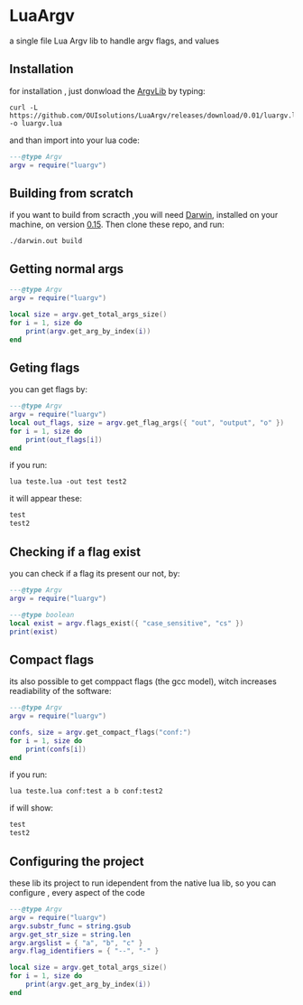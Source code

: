 # LuaArgv
a single file Lua Argv lib to handle argv flags, and values

## Installation
for installation , just donwload the [ArgvLib](https://github.com/OUIsolutions/LuaArgv/releases/download/0.01/luargv.lua)
by typing:
```shell
curl -L https://github.com/OUIsolutions/LuaArgv/releases/download/0.01/luargv.lua -o luargv.lua
```
and than import into your lua code:
```lua
---@type Argv
argv = require("luargv")

```
## Building from scratch
if you want to build from scracth ,you will need [Darwin](https://github.com/OUIsolutions/Darwin),
installed on your machine, on version [0.15](https://github.com/OUIsolutions/Darwin/releases/tag/0.015).
Then clone these repo, and run:
```shell
./darwin.out build
```

## Getting  normal args
```lua
---@type Argv
argv = require("luargv")

local size = argv.get_total_args_size()
for i = 1, size do
    print(argv.get_arg_by_index(i))
end
```

## Geting flags
you can get flags by:
```lua
---@type Argv
argv = require("luargv")
local out_flags, size = argv.get_flag_args({ "out", "output", "o" })
for i = 1, size do
    print(out_flags[i])
end
```
if you run:
```shell
lua teste.lua -out test test2
```
it will appear these:
```txt
test
test2
```

## Checking if a flag exist
you can check if a flag its present our not, by:
```lua
---@type Argv
argv = require("luargv")

---@type boolean
local exist = argv.flags_exist({ "case_sensitive", "cs" })
print(exist)
```
## Compact flags
its also possible to get comppact flags (the gcc model), witch increases
readiability of the software:

```lua
---@type Argv
argv = require("luargv")

confs, size = argv.get_compact_flags("conf:")
for i = 1, size do
    print(confs[i])
end
```
if you run:
```shell
lua teste.lua conf:test a b conf:test2
```
if will show:
```txt
test
test2
```
## Configuring the project
these lib its project to run idependent from the native lua lib, so you
can configure , every aspect of the code

```lua
---@type Argv
argv = require("luargv")
argv.substr_func = string.gsub
argv.get_str_size = string.len
argv.argslist = { "a", "b", "c" }
argv.flag_identifiers = { "--", "-" }

local size = argv.get_total_args_size()
for i = 1, size do
    print(argv.get_arg_by_index(i))
end

```
